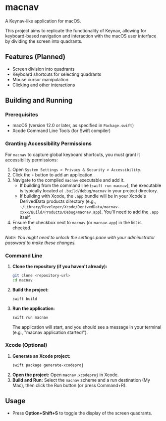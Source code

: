 # macnav

A Keynav-like application for macOS.

This project aims to replicate the functionality of Keynav, allowing for keyboard-based navigation and interaction with the macOS user interface by dividing the screen into quadrants.

## Features (Planned)
- Screen division into quadrants
- Keyboard shortcuts for selecting quadrants
- Mouse cursor manipulation
- Clicking and other interactions

## Building and Running

### Prerequisites
- macOS (version 12.0 or later, as specified in `Package.swift`)
- Xcode Command Line Tools (for Swift compiler)

### Granting Accessibility Permissions
For `macnav` to capture global keyboard shortcuts, you must grant it accessibility permissions:
1. Open `System Settings > Privacy & Security > Accessibility`.
2. Click the `+` button to add an application.
3. Navigate to the compiled `macnav` executable and add it.
    - If building from the command line (`swift run macnav`), the executable is typically located at `.build/debug/macnav` in your project directory.
    - If building with Xcode, the `.app` bundle will be in your Xcode's DerivedData products directory (e.g., `~/Library/Developer/Xcode/DerivedData/macnav-xxxx/Build/Products/Debug/macnav.app`). You'll need to add the `.app` itself.
4. Ensure the checkbox next to `macnav` (or `macnav.app`) in the list is checked.

*Note: You might need to unlock the settings pane with your administrator password to make these changes.*

### Command Line
1. **Clone the repository (if you haven't already):**
   ```bash
   git clone <repository-url>
   cd macnav
   ```
2. **Build the project:**
   ```bash
   swift build
   ```
3. **Run the application:**
   ```bash
   swift run macnav
   ```
   The application will start, and you should see a message in your terminal (e.g., "macnav application started!").

### Xcode (Optional)
1. **Generate an Xcode project:**
   ```bash
   swift package generate-xcodeproj
   ```
2. **Open the project:**
   Open `macnav.xcodeproj` in Xcode.
3. **Build and Run:**
   Select the `macnav` scheme and a run destination (My Mac), then click the Run button (or press Command+R).

## Usage
- Press **Option+Shift+S** to toggle the display of the screen quadrants.
